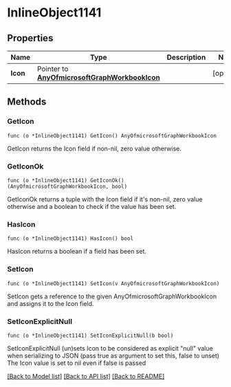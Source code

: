 # InlineObject1141

## Properties

Name | Type | Description | Notes
------------ | ------------- | ------------- | -------------
**Icon** | Pointer to [**AnyOfmicrosoftGraphWorkbookIcon**](anyOf&lt;microsoft.graph.workbookIcon&gt;.md) |  | [optional] 

## Methods

### GetIcon

`func (o *InlineObject1141) GetIcon() AnyOfmicrosoftGraphWorkbookIcon`

GetIcon returns the Icon field if non-nil, zero value otherwise.

### GetIconOk

`func (o *InlineObject1141) GetIconOk() (AnyOfmicrosoftGraphWorkbookIcon, bool)`

GetIconOk returns a tuple with the Icon field if it's non-nil, zero value otherwise
and a boolean to check if the value has been set.

### HasIcon

`func (o *InlineObject1141) HasIcon() bool`

HasIcon returns a boolean if a field has been set.

### SetIcon

`func (o *InlineObject1141) SetIcon(v AnyOfmicrosoftGraphWorkbookIcon)`

SetIcon gets a reference to the given AnyOfmicrosoftGraphWorkbookIcon and assigns it to the Icon field.

### SetIconExplicitNull

`func (o *InlineObject1141) SetIconExplicitNull(b bool)`

SetIconExplicitNull (un)sets Icon to be considered as explicit "null" value
when serializing to JSON (pass true as argument to set this, false to unset)
The Icon value is set to nil even if false is passed

[[Back to Model list]](../README.md#documentation-for-models) [[Back to API list]](../README.md#documentation-for-api-endpoints) [[Back to README]](../README.md)


